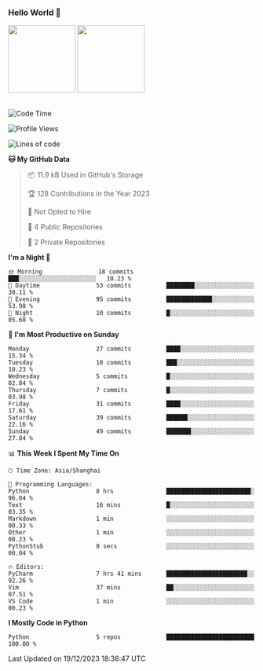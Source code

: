 ### Hello World 👋
<img align="" height="137px" src="https://github-readme-stats.vercel.app/api?username=myhMARS&hide_title=true&hide_border=true&show_icons=trueline_height=21&text_color=000&icon_color=000&bg_color=0,ea6161,ffc64d,fffc4d,52fa5a&theme=graywhite" /> </div>
<img align="" height="137px" src="https://github-readme-stats-git-masterrstaa-rickstaa.vercel.app/api/top-langs/?username=myhMARS&hide_title=true&hide_border=true&layout=compact&langs_count=6&text_color=000&icon_color=fff&bg_color=0,52fa5a,4dfcff,c64dff&theme=graywhite" /><br><br>

<!--START_SECTION:waka-->
![Code Time](http://img.shields.io/badge/Code%20Time-111%20hrs%205%20mins-blue)

![Profile Views](http://img.shields.io/badge/Profile%20Views-0-blue)

![Lines of code](https://img.shields.io/badge/From%20Hello%20World%20I%27ve%20Written-11.0%20thousand%20lines%20of%20code-blue)

**🐱 My GitHub Data** 

> 📦 11.9 kB Used in GitHub's Storage 
 > 
> 🏆 128 Contributions in the Year 2023
 > 
> 🚫 Not Opted to Hire
 > 
> 📜 4 Public Repositories 
 > 
> 🔑 2 Private Repositories 
 > 
**I'm a Night 🦉** 

```text
🌞 Morning                18 commits          ███░░░░░░░░░░░░░░░░░░░░░░   10.23 % 
🌆 Daytime                53 commits          ████████░░░░░░░░░░░░░░░░░   30.11 % 
🌃 Evening                95 commits          █████████████░░░░░░░░░░░░   53.98 % 
🌙 Night                  10 commits          █░░░░░░░░░░░░░░░░░░░░░░░░   05.68 % 
```
📅 **I'm Most Productive on Sunday** 

```text
Monday                   27 commits          ████░░░░░░░░░░░░░░░░░░░░░   15.34 % 
Tuesday                  18 commits          ███░░░░░░░░░░░░░░░░░░░░░░   10.23 % 
Wednesday                5 commits           █░░░░░░░░░░░░░░░░░░░░░░░░   02.84 % 
Thursday                 7 commits           █░░░░░░░░░░░░░░░░░░░░░░░░   03.98 % 
Friday                   31 commits          ████░░░░░░░░░░░░░░░░░░░░░   17.61 % 
Saturday                 39 commits          ██████░░░░░░░░░░░░░░░░░░░   22.16 % 
Sunday                   49 commits          ███████░░░░░░░░░░░░░░░░░░   27.84 % 
```


📊 **This Week I Spent My Time On** 

```text
🕑︎ Time Zone: Asia/Shanghai

💬 Programming Languages: 
Python                   8 hrs               ████████████████████████░   96.04 % 
Text                     16 mins             █░░░░░░░░░░░░░░░░░░░░░░░░   03.35 % 
Markdown                 1 min               ░░░░░░░░░░░░░░░░░░░░░░░░░   00.33 % 
Other                    1 min               ░░░░░░░░░░░░░░░░░░░░░░░░░   00.23 % 
PythonStub               0 secs              ░░░░░░░░░░░░░░░░░░░░░░░░░   00.04 % 

🔥 Editors: 
PyCharm                  7 hrs 41 mins       ███████████████████████░░   92.26 % 
Vim                      37 mins             ██░░░░░░░░░░░░░░░░░░░░░░░   07.51 % 
VS Code                  1 min               ░░░░░░░░░░░░░░░░░░░░░░░░░   00.23 % 
```

**I Mostly Code in Python** 

```text
Python                   5 repos             █████████████████████████   100.00 % 
```




 Last Updated on 19/12/2023 18:38:47 UTC
<!--END_SECTION:waka-->

<!--
**myhMARS/myhMARS** is a ✨ _special_ ✨ repository because its `README.md` (this file) appears on your GitHub profile.

Here are some ideas to get you started:

- 🔭 I’m currently working on ...
- 🌱 I’m currently learning ...
- 👯 I’m looking to collaborate on ...
- 🤔 I’m looking for help with ...
- 💬 Ask me about ...
- 📫 How to reach me: ...
- 😄 Pronouns: ...
- ⚡ Fun fact: ...
-->
